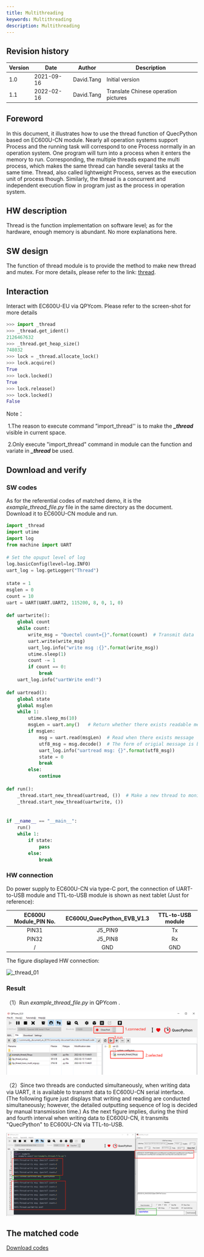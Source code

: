 ```yaml
---
title: Multithreading
keywords: Multithreading
description: Multithreading
---
```


## Revision history

| Version | Date       | Author     | Description                          |
| ------- | ---------- | ---------- | ------------------------------------ |
| 1.0     | 2021-09-16 | David.Tang | Initial version                      |
| 1.1     | 2022-02-16 | David.Tang | Translate Chinese operation pictures |

## Foreword

In this document, it illustrates how to use the thread function of QuecPython based on EC600U-CN module. Nearly all operation systems support Process and the running task will correspond to one Process normally  in an operation system. One program will turn into a process when it enters the memory to run. Corresponding, the multiple threads expand the multi process, which makes the same thread can handle several tasks at the same time. Thread, also called lightweight Process, serves as the execution unit of process though. Similarly, the thread is a concurrent and independent execution flow in program just as the process in operation system. 

## HW description

Thread is the function implementation on software level; as for the hardware,  enough memory is abundant. No more explanations here.

## SW design 

The function of thread module is to provide the method to make new thread and mutex. For more details, please refer to the link: [thread](https://python.quectel.com/wiki/#/en-us/api/pythonStdlib?id=_thread-multithreading-support).

## Interaction 

Interact with EC600U-EU via QPYcom. Please refer to the screen-shot for more details

```python
>>> import _thread
>>> _thread.get_ident()
2126467632
>>> _thread.get_heap_size()
748032
>>> lock = _thread.allocate_lock() 
>>> lock.acquire()
True
>>> lock.locked()
True
>>> lock.release()
>>> lock.locked()
False
```

Note：

​	1.The reason to execute command ”import_thread'' is to make the ***_thread*** visible in current space.

​	2.Only execute "import_thread" command in module can the function and variate in ***_thread*** be used. 

## Download and verify

### SW codes

As for the referential codes of matched demo, it is the *example_thread_file.py* file in the same directory as the document. Download it to EC600U-CN module and run. 

```python
import _thread
import utime
import log
from machine import UART  

# Set the opuput level of log
log.basicConfig(level=log.INFO)
uart_log = log.getLogger("Thread")

state = 1
msglen = 0
count = 10
uart = UART(UART.UART2, 115200, 8, 0, 1, 0)

def uartwrite():
    global count
    while count:
        write_msg = "Quectel count={}".format(count)  # Transmit data
        uart.write(write_msg)
        uart_log.info("write msg :{}".format(write_msg))
        utime.sleep(1)
        count -= 1
        if count == 0:
            break
    uart_log.info("uartWrite end!")

def uartread():
    global state
    global msglen
    while 1:
        utime.sleep_ms(10)
        msgLen = uart.any()   # Return whether there exists readable message length
        if msgLen:
            msg = uart.read(msgLen)  # Read when there exists message
            utf8_msg = msg.decode()  # The form of origial message is bytes, just convert that into STR
            uart_log.info("uartread msg: {}".format(utf8_msg))
            state = 0
            break
        else:
            continue

def run():
    _thread.start_new_thread(uartread, ())  # Make a new thread to monitor receiving uart message
    _thread.start_new_thread(uartwrite, ())


if __name__ == "__main__":
    run()
    while 1:
        if state:
            pass
        else:
            break

```

### HW connection

Do power supply to EC600U-CN via type-C port, the connection of UART-to-USB module and TTL-to-USB module is shown as next tablet (Just for reference): 

| EC600U Module_PIN No. | EC600U_QuecPython_EVB_V1.3 | TTL-to-USB module |
| :-------------------: | :------------------------: | :---------------: |
|         PIN31         |          J5_PIN9           |        Tx         |
|         PIN32         |          J5_PIN8           |        Rx         |
|           /           |            GND             |        GND        |

The figure displayed HW connection: 

![_thread_01](media/_thread_01.jpg)

### Result

（1）Run *example_thread_file.py* in QPYcom .

![_thread_02](media/_thread_02.jpg)

（2）Since two threads are conducted simultaneously, when writing data via UART, it is available to transmit data to EC600U-CN serial interface. (The following figure just displays that writing and reading are conducted simultaneously; however, the detailed outputting sequence of log is decided by manual transmission time.) As the next figure implies, during the third and fourth interval when writing data to EC600U-CN, it transmits "QuecPython" to EC600U-CN via TTL-to-USB. 

![_thread_03](media/_thread_03.png)

## The matched code

<!-- * [Download codes](code/example_thread_file.py) -->

<a href="/docsite/docs/en-us/basic/thread/code/example_thread_file.py" target="_blank">Download codes</a>

